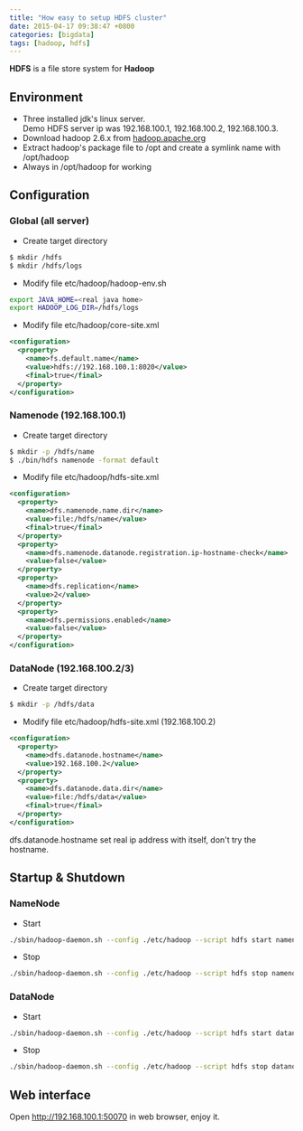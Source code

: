```yaml
---
title: "How easy to setup HDFS cluster"
date: 2015-04-17 09:38:47 +0800
categories: [bigdata]
tags: [hadoop, hdfs]
---
```


**HDFS** is a file store system for **Hadoop**

## Environment

* Three installed jdk's linux server.  
  Demo HDFS server ip was 192.168.100.1, 192.168.100.2, 192.168.100.3.
* Download hadoop 2.6.x from [hadoop.apache.org](http://hadoop.apache.org/releases.html#Download)
* Extract hadoop's package file to /opt and create a symlink name with /opt/hadoop
* Always in /opt/hadoop for working

## Configuration

### Global (all server)

* Create target directory

``` bash
$ mkdir /hdfs
$ mkdir /hdfs/logs
```

* Modify file etc/hadoop/hadoop-env.sh

``` bash
export JAVA_HOME=<real java home>
export HADOOP_LOG_DIR=/hdfs/logs
```

* Modify file etc/hadoop/core-site.xml

``` xml
<configuration>
  <property>
    <name>fs.default.name</name>
    <value>hdfs://192.168.100.1:8020</value>
    <final>true</final>
  </property>
</configuration>
```

### Namenode (192.168.100.1)

* Create target directory

``` bash
$ mkdir -p /hdfs/name
$ ./bin/hdfs namenode -format default
```

* Modify file etc/hadoop/hdfs-site.xml

``` xml
<configuration>
  <property>
    <name>dfs.namenode.name.dir</name>
    <value>file:/hdfs/name</value>
    <final>true</final>
  </property>
  <property>
    <name>dfs.namenode.datanode.registration.ip-hostname-check</name>
    <value>false</value>
  </property>
  <property>
    <name>dfs.replication</name>
    <value>2</value>
  </property>
  <property>
    <name>dfs.permissions.enabled</name>
    <value>false</value>
  </property>
</configuration>
```

### DataNode (192.168.100.2/3)

* Create target directory

``` bash
$ mkdir -p /hdfs/data
```

* Modify file etc/hadoop/hdfs-site.xml (192.168.100.2)

``` xml
<configuration>
  <property>
    <name>dfs.datanode.hostname</name>
    <value>192.168.100.2</value>
  </property>
  <property>
    <name>dfs.datanode.data.dir</name>
    <value>file:/hdfs/data</value>
    <final>true</final>
  </property>
</configuration>
```
dfs.datanode.hostname set real ip address with itself, don't try the hostname.

## Startup & Shutdown

### NameNode

* Start

``` bash
./sbin/hadoop-daemon.sh --config ./etc/hadoop --script hdfs start namenode
```

* Stop

``` bash
./sbin/hadoop-daemon.sh --config ./etc/hadoop --script hdfs stop namenode
```

### DataNode

* Start

``` bash
./sbin/hadoop-daemon.sh --config ./etc/hadoop --script hdfs start datanode
```

* Stop

``` bash
./sbin/hadoop-daemon.sh --config ./etc/hadoop --script hdfs stop datanode
```

## Web interface

Open http://192.168.100.1:50070 in web browser, enjoy it.

